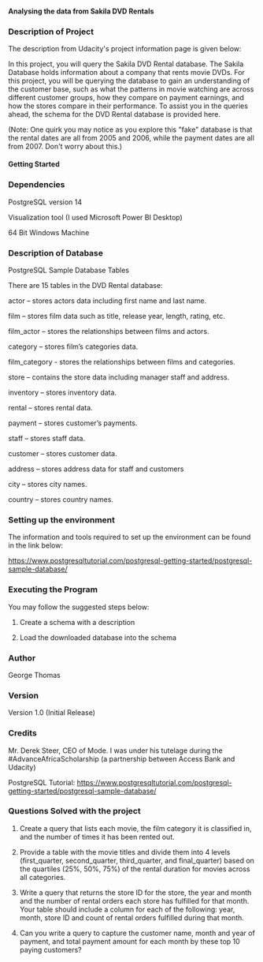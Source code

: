 #### Analysing the data from Sakila DVD Rentals

### Description of Project

The description from Udacity's project information page is given below:

In this project, you will query the Sakila DVD Rental database. The Sakila Database holds information about a company that rents movie DVDs. For this project, you will be querying the database to gain an understanding of the customer base, such as what the patterns in movie watching are across different customer groups, how they compare on payment earnings, and how the stores compare in their performance. To assist you in the queries ahead, the schema for the DVD Rental database is provided here.

(Note: One quirk you may notice as you explore this "fake" database is that the rental dates are all from 2005 and 2006, while the payment dates are all from 2007. Don't worry about this.)

#### Getting Started

### Dependencies

PostgreSQL version 14

Visualization tool (I used Microsoft Power BI Desktop)

64 Bit Windows Machine

### Description of Database

PostgreSQL Sample Database Tables

There are 15 tables in the DVD Rental database:


actor – stores actors data including first name and last name.


film – stores film data such as title, release year, length, rating, etc.


film_actor – stores the relationships between films and actors.


category – stores film’s categories data.


film_category - stores the relationships between films and categories.


store – contains the store data including manager staff and address.


inventory – stores inventory data.


rental – stores rental data.


payment – stores customer’s payments.


staff – stores staff data.


customer – stores customer data.


address – stores address data for staff and customers


city – stores city names.


country – stores country names.

### Setting up the environment

The information and tools required to set up the environment can be found in the link below:

https://www.postgresqltutorial.com/postgresql-getting-started/postgresql-sample-database/

### Executing the Program

You may follow the suggested steps below:

1. Create a schema with a description

2. Load the downloaded database into the schema

### Author

George Thomas

### Version

Version 1.0 (Initial Release)

### Credits

Mr. Derek Steer, CEO of Mode. I was under his tutelage during the #AdvanceAfricaScholarship (a partnership between Access Bank and Udacity)

PostgreSQL Tutorial: 
https://www.postgresqltutorial.com/postgresql-getting-started/postgresql-sample-database/


### Questions Solved with the project


1. Create a query that lists each movie, the film category it is classified in, and the number of times it has been rented out.


2. Provide a table with the movie titles and divide them into 4 levels (first_quarter, second_quarter, third_quarter, and final_quarter) based on the quartiles (25%, 50%, 75%) of the rental duration for movies across all categories.


3. Write a query that returns the store ID for the store, the year and month and the number of rental orders each store has fulfilled for that month. Your table should include a column for each of the following: year, month, store ID and count of rental orders fulfilled during that month.


4. Can you write a query to capture the customer name, month and year of payment, and total payment amount for each month by these top 10 paying customers?
